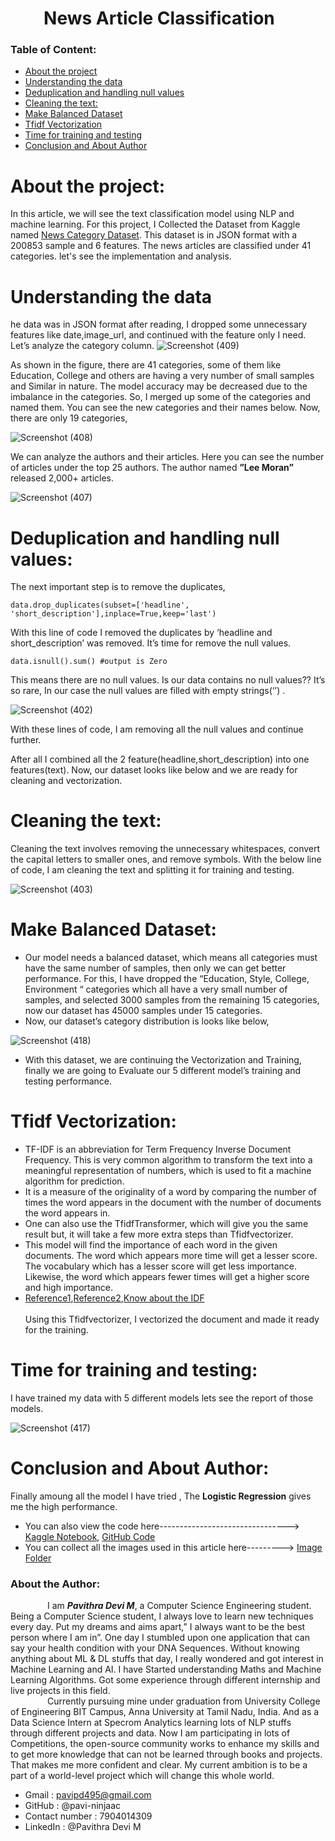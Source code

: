 # &nbsp;&nbsp;&nbsp;&nbsp;&nbsp;&nbsp;&nbsp;   News Article Classification
### Table of Content:
-	[About the project](#about-the-project) 
-	[Understanding the data](#understanding-the-data)
-	[Deduplication and handling null values](#deduplication-and-handling-null-values)
-	[Cleaning the text:](#cleaning-the-text) 
- [Make Balanced Dataset](#make-balanced-dataset)
-	[Tfidf Vectorization](#tfidf-vectorization)
-	[Time for training and testing](#time-for-training-and-testing)
- [Conclusion and About Author](#conclusion-and-about-author) 

# About the project:
In this article, we will see the text classification model using NLP and machine learning. For this project, I Collected the Dataset from Kaggle named [News Category Dataset](https://www.kaggle.com/rmisra/news-category-dataset).
This dataset is in JSON format with a 200853 sample and 6 features. The news articles are classified under 41 categories. let's see the implementation and analysis.

# Understanding the data
he data was in JSON format after reading, I dropped some unnecessary features like date,image_url, and continued with the feature only I need.
Let’s analyze the category column.
![Screenshot (409)](https://user-images.githubusercontent.com/51699297/104182031-d34d7200-5435-11eb-8d8d-aca29b34bc94.png)

As shown in the figure, there are 41 categories, some of them like Education, College and others are having a very number of small samples and Similar in nature. The model accuracy may be decreased due to the imbalance in the categories. So, I merged up some of the categories and named them. You can see the new categories and their names below. Now, there are only 19 categories,<br/>

![Screenshot (408)](https://user-images.githubusercontent.com/51699297/104182037-d7798f80-5435-11eb-8aa5-e49e1dd1f751.png)

We can analyze  the authors and their articles. Here you can see the number of articles under the top 25 authors. The author named  <b>”Lee Moran”</b>  released 2,000+ articles.<br/>

![Screenshot (407)](https://user-images.githubusercontent.com/51699297/104182043-d8aabc80-5435-11eb-8a56-2dce6d13a67b.png)

# Deduplication and handling null values:
The next important step is to remove the duplicates,<br/>
```
data.drop_duplicates(subset=['headline', 'short_description'],inplace=True,keep='last') 
```
With this line of code I removed the duplicates by ‘headline and short_description’ was removed. It’s time for remove the null values.<br/>
```
data.isnull().sum() #output is Zero
```
This means there are no null values. Is our data contains no null values?? It’s so rare, In our case the null values are filled with empty strings(‘’) .<br/>


![Screenshot (402)](https://user-images.githubusercontent.com/51699297/104180572-5b7e4800-5433-11eb-858c-396a81e4fd0d.png)


With these lines of code, I am removing all the null values and continue further.<br/>

After all I combined all the 2 feature(headline,short_description)  into one features(text). Now, our dataset looks like below and we are ready for cleaning and vectorization.<br/>

# Cleaning the text:

Cleaning the text involves removing the unnecessary whitespaces, convert the capital letters to smaller ones, and remove symbols. With the below line of code, I am cleaning the text and splitting it for training and testing. <br/>

![Screenshot (403)](https://user-images.githubusercontent.com/51699297/104180597-633dec80-5433-11eb-9ed0-eef3aaa3ff2e.png)

# Make Balanced Dataset:
- Our model needs a  balanced dataset, which means all categories must have the same number of samples, then only we can get better performance. For this, I have dropped the “Education, Style, College, Environment “ categories which all have a very small number of samples, and selected 3000 samples from the remaining 15 categories, now our dataset has 45000 samples under 15 categories. 
- Now, our dataset’s category distribution is looks like below,

![Screenshot (418)](https://user-images.githubusercontent.com/51699297/104292151-7956b600-54e2-11eb-85dc-7543e38aed26.png)

- With this dataset, we are continuing the Vectorization and Training, finally we are going to Evaluate our 5 different model’s training and testing performance. 

# Tfidf Vectorization:
- TF-IDF is an abbreviation for Term Frequency Inverse Document Frequency. This is very common algorithm to transform the text into a meaningful representation of numbers, which is used to fit a machine algorithm for prediction.
- It is a measure of the originality of a word by comparing the number of times the word appears in the document with the number of documents the word appears in.
- One can also use the TfidfTransformer, which will give you the same result but, it will take a few more extra steps than Tfidfvectorizer.
- This model will find the importance of each word in the given documents. The word which appears more time will get a lesser score. The vocabulary which has a lesser score will get less importance. Likewise, the word which appears fewer times will get a higher score and high importance.
 - [Reference1](https://medium.com/@cmukesh8688/tf-idf-vectorizer-scikit-learn-dbc0244a911a),[Reference2](https://kavita-ganesan.com/tfidftransformer-tfidfvectorizer-usage-differences/#.X_xudegzbIU),[Know about the IDF](https://kavita-ganesan.com/what-is-inverse-document-frequency/#.X_xuzugzbIU)
<br/><br/>
Using this Tfidfvectorizer, I vectorized the document and made it ready for the training.

# Time for training and testing:
I have trained my data with 5 different models lets see the report of those models.<br/>

![Screenshot (417)](https://user-images.githubusercontent.com/51699297/104292221-9095a380-54e2-11eb-9d59-7128f868c44d.png)

# Conclusion and About Author:
 Finally amoung all the model I have tried , The <b> Logistic Regression</b> gives me the high performance.
 
 - You can also view the code here--------------------------------> [Kaggle Notebook](https://www.kaggle.com/ninjaac/text-classification-newss), [GitHub Code](https://github.com/pavi-ninjaac/Specrom_Analysis/blob/main/Internship_works/week2/text-classification.ipynb) 
 - You can collect all the images used in this article here---------> [Image Folder](https://github.com/pavi-ninjaac/Specrom_Analysis/tree/main/Internship_works/week2/article_images)
 
### About the Author:

&nbsp;&nbsp;&nbsp;&nbsp;&nbsp;&nbsp;&nbsp;&nbsp;&nbsp;&nbsp;&nbsp;&nbsp;&nbsp;&nbsp;  I am <b><i>Pavithra Devi M</i></b>, a Computer Science Engineering student. Being a Computer Science student, I always love to learn new techniques every day. Put my dreams and aims apart,” I always want to be the best person where I am in”. One day I stumbled upon one application that can say your health condition with your DNA Sequences. Without knowing anything about ML & DL stuffs that day, I really wondered and got interest in Machine Learning and AI. I have Started understanding Maths and Machine Learning Algorithms. Got some experience through different internship and live projects in this field.<br>
&nbsp;&nbsp;&nbsp;&nbsp;&nbsp;&nbsp;&nbsp;&nbsp;&nbsp;&nbsp;&nbsp;&nbsp;&nbsp;&nbsp; Currently pursuing mine under graduation from University College of Engineering BIT Campus, Anna University at Tamil Nadu, India. And as a Data Science Intern at Specrom Analytics learning lots of NLP stuffs through different projects and data. Now I am participating in lots of Competitions, the open-source community works to enhance my skills and to get more knowledge that can not be learned through books and projects. That makes me more confident and clear. My current ambition is to be a part of a world-level project which will change this whole world.<br>
- Gmail : pavipd495@gmail.com
- GitHub : @pavi-ninjaac
- Contact number : 7904014309
- LinkedIn : @Pavithra Devi M
 



